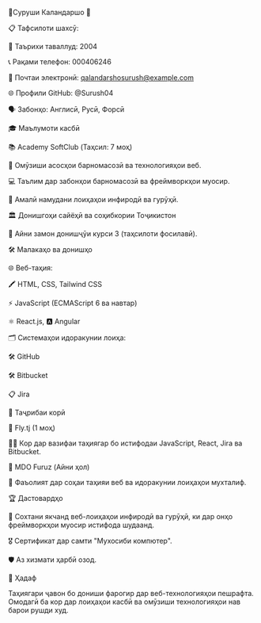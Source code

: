 🌟Суруши Каландаршо 🌟

📋 Тафсилоти шахсӯ:

📅 Таърихи таваллуд: 2004

📞 Рақами телефон: 000406246

📧 Почтаи электронӣ: qalandarshosurush@example.com

🌐 Профили GitHub: @Surush04

🗣️ Забонҳо: Англисӣ, Русӣ, Форсӣ

🎓 Маълумоти касбӣ

📚 Academy SoftClub (Таҳсил: 7 моҳ)

📖 Омӯзиши асосҳои барномасозӣ ва технологияҳои веб.

💻 Таълим дар забонҳои барномасозӣ ва фреймворкҳои муосир.

🤝 Амалӣ намудани лоиҳаҳои инфиродӣ ва гурӯҳӣ.

🏛️ Донишгоҳи сайёҳӣ ва соҳибкории Тоҷикистон

🏫 Айни замон донишҷӯи курси 3 (таҳсилоти фосилавӣ).

🛠️ Малакаҳо ва донишҳо

🌐 Веб-таҳия:

🖍️ HTML, CSS, Tailwind CSS

⚡ JavaScript (ECMAScript 6 ва навтар)

⚛️ React.js, 🅰️ Angular

🗂️ Системаҳои идоракунии лоиҳа:

🛠️ GitHub

🛠️ Bitbucket

📋 Jira

💼 Таҷрибаи корӣ

🏢 Fly.tj (1 моҳ)

👨‍💻 Кор дар вазифаи таҳиягар бо истифодаи JavaScript, React, Jira ва Bitbucket.

🏢 MDO Furuz (Айни ҳол)

🌟 Фаъолият дар соҳаи таҳияи веб ва идоракунии лоиҳаҳои мухталиф.

🏆 Дастовардҳо

🚀 Сохтани якчанд веб-лоиҳаҳои инфиродӣ ва гурӯҳӣ, ки дар онҳо фреймворкҳои муосир истифода шудаанд.

🎖️ Сертификат дар самти "Мухосиби компютер".

🛡️ Аз хизмати ҳарбӣ озод.

🎯 Ҳадаф

Таҳиягари ҷавон бо дониши фарогир дар веб-технологияҳои пешрафта. Омодагӣ ба кор дар лоиҳаҳои касбӣ ва омӯзиши технологияҳои нав барои рушди худ.
